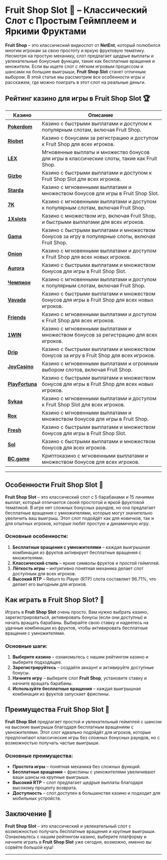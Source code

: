 # Fruit Shop Slot 🍒 – Классический Слот с Простым Геймплеем и Яркими Фруктами

**Fruit Shop** – это классический видеослот от **NetEnt**, который полюбился многим игрокам за свою простоту и яркую фруктовую тематику. Несмотря на простую механику, слот предлагает щедрые выплаты и увлекательные бонусные функции, такие как бесплатные вращения и множители. Если вы ищете слот с лёгким игровым процессом и шансами на большие выигрыши, **Fruit Shop Slot** станет отличным выбором. В этой статье мы рассмотрим все особенности игры и расскажем, где можно поиграть в этот слот на реальные деньги.

## Рейтинг казино для игры в Fruit Shop Slot 🏆

| Казино             | Описание                                                                                  |
|--------------------|-------------------------------------------------------------------------------------------|
| [**Pokerdom**](https://brandplay.link/4k77v2yx)      | Казино с быстрыми выплатами и доступом к популярным слотам, включая Fruit Shop.        |
| [**Riobet**](https://brandplay.link/7xBLTPyj)        | Казино с бонусами за регистрацию и доступом к Fruit Shop для всех игроков.              |
| [**LEX**](https://brandplay.link/zW4hdDFV)           | Мгновенные выплаты и множество бонусов для игры в классические слоты, такие как Fruit Shop. |
| [**Gizbo**](https://brandplay.link/bprXw4YV)         | Казино с быстрыми выплатами и доступом к Fruit Shop Slot для всех игроков.               |
| [**Starda**](https://brandplay.link/fB7xwRFL)        | Казино с мгновенными выплатами и множеством бонусов для игры в Fruit Shop Slot.          |
| [**7K**](https://brandplay.link/BvQyFShp)            | Казино с мгновенными выплатами и доступом к популярным слотам, включая Fruit Shop.       |
| [**1Xslots**](https://brandplay.link/hSB1khtr)       | Казино с множеством игр, включая Fruit Shop, и быстрыми выплатами для всех игроков.      |
| [**Gama**](https://brandplay.link/j6NMKsDz)          | Казино с быстрыми выплатами и множеством бонусов за игру в популярные слоты, включая Fruit Shop. |
| [**Onion**](https://brandplay.link/zBGRVpQ9)         | Казино с мгновенными выплатами и доступом к Fruit Shop для всех новых игроков.           |
| [**Aurora**](https://10trafic-stat2.com/click/668546556bcc6313411604bd/6766/13032/subaccount)        | Казино с быстрыми выплатами и множеством бонусов для игры в Fruit Shop Slot.           |
| [**Чемпион**](https://temon-gter.cfd/go/lRq?p80412p304504pcc44t17455)       | Казино с мгновенными выплатами и доступом к популярным слотам, включая Fruit Shop.      |
| [**Vavada**](https://vavadapartner.pro/?promo=ea5c9275-6854-4505-94fc-95ab18221945-linkb2)        | Казино с быстрыми выплатами и множеством бонусов для игры в Fruit Shop для всех новых игроков. |
| [**Friends**](https://gofriends.run/linkb2)       | Казино с мгновенными выплатами и доступом к Fruit Shop для всех игроков.                |
| [**1WIN**](https://brandplay.link/smXVpBbG)          | Казино с мгновенными выплатами и множеством бонусов за регистрацию для всех игроков.    |
| [**Drip**](https://drp-ircp01.com/c07e6a3db)          | Казино с быстрыми выплатами и множеством бонусов за игру в Fruit Shop для всех игроков.  |
| [**JoyCasino**](https://rpc30.call2me.pro/?/ru/registration?apkpop=0&partner=p24970p3291217pc98f)     | Казино с мгновенными выплатами и огромным выбором слотов, включая Fruit Shop.           |
| [**PlayFortuna**](https://fortunapromo.net/alt/playfortuna/registration?0dc4a9362a71feb7e3f165fb8e766f70)   | Казино с быстрыми выплатами и множеством бонусов для игры в Fruit Shop для всех новых игроков. |
| [**Sykaa**](https://s-two-way.com/?source=linkb2&pid=30697)         | Казино с мгновенными выплатами и доступом к Fruit Shop Slot для всех игроков.           |
| [**Rox**](https://rox-pvwfpjgcxe.com/cb1ee18a5)           | Казино с мгновенными выплатами и множеством бонусов для игры в Fruit Shop.             |
| [**Fresh**](https://fresh-eumwkxwao.com/c3f7b485d)         | Казино с быстрыми выплатами и множеством бонусов для игры в Fruit Shop Slot.           |
| [**Sol**](https://sol-mmtdzfbaco.com/cb2415bca)           | Казино с быстрыми выплатами и множеством бонусов для всех игроков.                    |
| [**BC.game**](https://partnerbcgame.com/dcc53d441)        | Криптоказино с мгновенными выплатами и множеством бонусов для всех игроков.            |

---

## Особенности Fruit Shop Slot 🍒

**Fruit Shop Slot** – это классический слот с 5 барабанами и 15 линиями выплат, который отличается своей простотой и яркой фруктовой тематикой. В игре нет сложных бонусных раундов, но она предлагает бесплатные вращения с умножителями, которые могут значительно увеличить ваш выигрыш. Этот слот подойдёт как для новичков, так и для опытных игроков, которые любят простую и динамичную игру.

### Основные особенности:

1. **Бесплатные вращения с умножителями** – каждая выигрышная комбинация из фруктов активирует бесплатные вращения с множителями.
2. **Классический стиль** – яркие символы фруктов и простой геймплей.
3. **Лёгкость игры** – интуитивно понятная механика делает слот доступным для всех игроков.
4. **Высокий RTP** – Return to Player (RTP) слота составляет 96.71%, что делает его выгодным для игроков.

## Как играть в Fruit Shop Slot? 🎰

Играть в **Fruit Shop Slot** очень просто. Вам нужно выбрать казино, зарегистрироваться, активировать бонусы (если они доступны) и начать вращать барабаны. Выбирайте свою ставку и надеетесь на удачные комбинации из фруктов, чтобы активировать бесплатные вращения с умножителями.

### Основные шаги:

1. **Выберите казино** – ознакомьтесь с нашим рейтингом казино и выберите подходящее.
2. **Зарегистрируйтесь** – создайте аккаунт и активируйте доступные бонусы.
3. **Начните игру** – выберите слот **Fruit Shop**, установите ставку и начните вращать барабаны.
4. **Используйте бесплатные вращения** – каждая выигрышная комбинация из фруктов запускает фриспины.

## Преимущества Fruit Shop Slot 🌟

**Fruit Shop Slot** предлагает простой и увлекательный геймплей с шансом на высокие выигрыши благодаря бесплатным вращениям с умножителями. Этот слот идеально подойдёт для игроков, которые предпочитают классические игры без сложных бонусных раундов, но с возможностью получать частые выигрыши.

### Основные преимущества:

- **Простота игры** – понятная механика без сложных функций.
- **Бесплатные вращения** – фриспины с умножителями увеличивают ваши шансы на крупные выигрыши.
- **Высокий RTP** – слот предлагает щедрые выплаты благодаря высокому проценту возврата.
- **Доступность** – слот доступен в большинстве казино и подходит для мобильных устройств.

## Заключение 🎲

**Fruit Shop Slot** – это классический и увлекательный слот с возможностью получать бесплатные вращения и крупные выигрыши. Ознакомьтесь с нашим рейтингом казино, выберите платформу и начните играть в **Fruit Shop Slot** уже сегодня, возможно, именно вы сорвёте большой куш!

---

